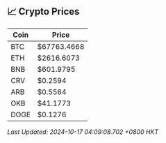 ## 📈 Crypto Prices

| Coin | Price |
| ---- | ----- |
| BTC | $67763.4668 |
| ETH | $2616.6073 |
| BNB | $601.9795 |
| CRV | $0.2594 |
| ARB | $0.5584 |
| OKB | $41.1773 |
| DOGE | $0.1276 |

_Last Updated: 2024-10-17 04:09:08.702 +0800 HKT_